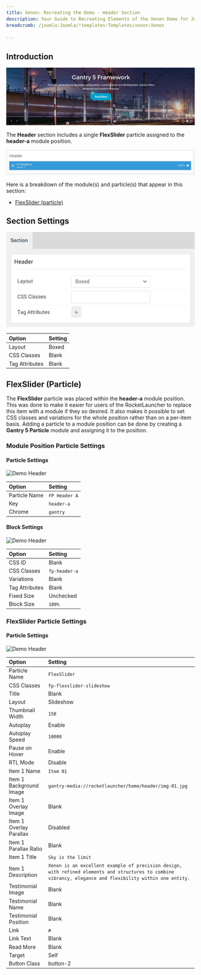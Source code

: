 ```yaml
---
title: Xenon: Recreating the Demo - Header Section
description: Your Guide to Recreating Elements of the Xenon Demo for Joomla
breadcrumb: /joomla:Joomla/!templates:Templates/xenon:Xenon

---
```


## Introduction

![](assets/demo_3.jpeg)

The **Header** section includes a single **FlexSlider** particle assigned to the **header-a** module position.

![](assets/home_header.jpeg)

Here is a breakdown of the module(s) and particle(s) that appear in this section:

* [FlexSlider (particle)](#flexslider-(particle))

## Section Settings

![](assets/demo_header_settings.jpeg)

| Option           | Setting     |
| :--------------- | :---------- |
| Layout           | Boxed       |
| CSS Classes      | Blank       |
| Tag Attributes   | Blank       |

## FlexSlider (Particle)

The **FlexSlider** particle was placed within the **header-a** module position. This was done to make it easier for users of the RocketLauncher to replace this item with a module if they so desired. It also makes it possible to set CSS classes and variations for the whole position rather than on a per-item basis. Adding a particle to a module position can be done by creating a **Gantry 5 Particle** module and assigning it to the position.

### Module Position Particle Settings

#### Particle Settings

![Demo Header](demo_header_1.jpeg)

| Option        | Setting       |
| :-----        | :-----        |
| Particle Name | `FP Header A` |
| Key           | `header-a`    |
| Chrome        | `gantry`      |

#### Block Settings

![Demo Header](demo_header_2.jpeg)

| Option         | Setting       |
| :-----         | :-----        |
| CSS ID         | Blank         |
| CSS Classes    | `fp-header-a` |
| Variations     | Blank         |
| Tag Attributes | Blank         |
| Fixed Size     | Unchecked     |
| Block Size     | `100%`        |

### FlexSlider Particle Settings

#### Particle Settings

![Demo Header](demo_header_3.jpeg)

| Option                  | Setting                                                                                                                                                    |
| :-----                  | :-----                                                                                                                                                     |
| Particle Name           | `FlexSlider`                                                                                                                                               |
| CSS Classes             | `fp-flexslider-slideshow`                                                                                                                                  |
| Title                   | Blank                                                                                                                                                      |
| Layout                  | Slideshow                                                                                                                                                  |
| Thumbnail Width         | `150`                                                                                                                                                      |
| Autoplay                | Enable                                                                                                                                                     |
| Autoplay Speed          | `10000`                                                                                                                                                    |
| Pause on Hover          | Enable                                                                                                                                                     |
| RTL Mode                | Disable                                                                                                                                                    |
| Item 1 Name             | `Item 01`                                                                                                                                                  |
| Item 1 Background Image | `gantry-media://rocketlauncher/home/header/img-01.jpg`                                                                                                     |
| Item 1 Overlay Image    | Blank                                                                                                                                                      |
| Item 1 Overlay Parallax | Disabled                                                                                                                                                   |
| Item 1 Parallax Ratio   | Blank                                                                                                                                                      |
| Item 1 Title            | `Sky is the limit`                                                                                                                                         |
| Item 1 Description      | `Xenon is an excellent example of precision design, with refined elements and structures to combine vibrancy, elegance and flexibility within one entity.` |
| Testimonial Image       | Blank                                                                                                                                                      |
| Testimonial Name        | Blank                                                                                                                                                      |
| Testimonial Position    | Blank                                                                                                                                                      |
| Link                    | `#`                                                                                                                                                        |
| Link Text               | Blank                                                                                                                                                      |
| Read More               | Blank                                                                                                                                                      |
| Target                  | Self                                                                                                                                                       |
| Button Class            | button-2                                                                                                                                                   |
